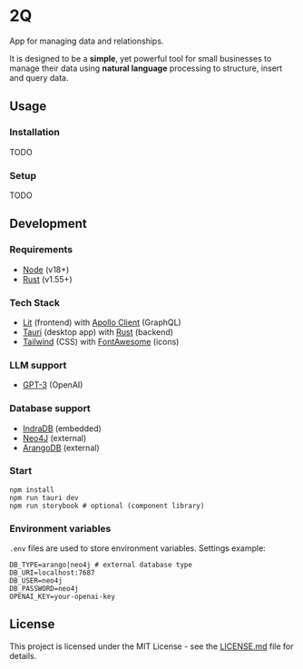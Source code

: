# 2Q

App for managing data and relationships.  

It is designed to be a **simple**, yet powerful tool for small businesses to manage their data using **natural language** processing to structure, insert and query data.

## Usage
### Installation
TODO

### Setup
TODO

## Development

### Requirements
 - [Node](https://nodejs.org/en/) (v18+)
 - [Rust](https://www.rust-lang.org/) (v1.55+)

### Tech Stack
* [Lit](https://lit.dev/) (frontend) with [Apollo Client](https://github.com/apollographql/apollo-client) (GraphQL)
* [Tauri](https://tauri.studio/en/) (desktop app) with [Rust](https://www.rust-lang.org/) (backend)
* [Tailwind](https://tailwindcss.com/) (CSS) with [FontAwesome](https://fontawesome.com/) (icons)

### LLM support
* [GPT-3](https://openai.com/blog/openai-api/) (OpenAI)

### Database support
* [IndraDB](https://github.com/indradb/indradb) (embedded)
* [Neo4J](https://neo4j.com/) (external)
* [ArangoDB](https://www.arangodb.com/) (external)

### Start
	npm install
	npm run tauri dev
	npm run storybook # optional (component library)

### Environment variables
`.env` files are used to store environment variables. Settings example:

	DB_TYPE=arango|neo4j # external database type
	DB_URI=localhost:7687
	DB_USER=neo4j
	DB_PASSWORD=neo4j
	OPENAI_KEY=your-openai-key

## License
This project is licensed under the MIT License - see the [LICENSE.md](LICENSE.md) file for details.